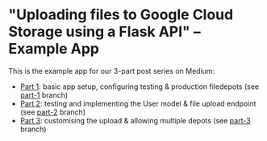 # "Uploading files to Google Cloud Storage using a Flask API" – Example App

This is the example app for our 3-part post series on Medium:

 * [Part 1](https://medium.com/p/7a4e379911d7): basic app setup, configuring testing & production filedepots (see [part-1](https://github.com/paulgoetze/flask-gcs-upload-example-app/tree/part-1) branch)
 * [Part 2](https://medium.com/p/6b203a0e392c): testing and implementing the User model & file upload endpoint (see [part-2](https://github.com/paulgoetze/flask-gcs-upload-example-app/tree/part-2) branch)
 * [Part 3](https://medium.com/p/897c302916e7): customising the upload & allowing multiple depots (see [part-3](https://github.com/paulgoetze/flask-gcs-upload-example-app/tree/part-3) branch)
